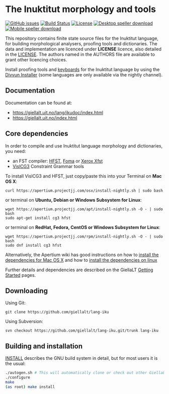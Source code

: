 The Inuktitut morphology and tools
==========================================

[![GitHub issues](https://img.shields.io/github/issues-raw/giellalt/lang-iku)](https://github.com/giellalt/lang-iku/issues)
[![Build Status](https://divvun-tc.thetc.se/api/github/v1/repository/giellalt/lang-iku/main/badge.svg)](https://github.com/giellalt/lang-iku/actions)
[![License](https://img.shields.io/github/license/giellalt/lang-iku)](https://github.com/giellalt/lang-iku/blob/main/LICENSE)
[![Desktop speller download](https://img.shields.io/badge/download%40latest-desktop--bhfst-brightgreen)](https://pahkat.uit.no/main/download/speller-iku?platform=desktop&channel=nightly)
[![Mobile speller download](https://img.shields.io/badge/download%40latest-mobile--bhfst-brightgreen)](https://pahkat.uit.no/main/download/speller-iku?platform=mbile&channel=nightly)

This repository contains finite state source files for the Inuktitut language,
for building morphological analysers, proofing tools
and dictionaries. The data and implementation are licenced under __LICENSE__
licence, also detailed in the
[LICENSE](https://github.com/giellalt/lang-iku/blob/main/LICENSE). The
authors named in the AUTHORS file are available to grant other licencing
choices.

Install proofing tools and [keyboards](https://github.com/giellalt/keyboard-iku)
for the Inuktitut language by using the [Divvun Installer](http://divvun.no)
(some languages are only available via the nightly channel).

Documentation
-------------

Documentation can be found at:

-   <https://giellalt.uit.no/lang/ikudoc/index.html>
-   <https://giellalt.uit.no/index.html>

Core dependencies
-----------------

In order to compile and use Inuktitut language morphology and
dictionaries, you need:

- an FST compiler: [HFST](https://github.com/hfst/hfst), [Foma](https://github.com/mhulden/foma) or [Xerox Xfst](https://web.stanford.edu/~laurik/fsmbook/home.html)
- [VislCG3](https://visl.sdu.dk/svn/visl/tools/vislcg3/trunk) Constraint Grammar tools

To install VislCG3 and HFST, just copy/paste this into your Terminal on **Mac OS X**:

```
curl https://apertium.projectjj.com/osx/install-nightly.sh | sudo bash
```

or terminal on **Ubuntu, Debian or Windows Subsystem for Linux**:

```
wget https://apertium.projectjj.com/apt/install-nightly.sh -O - | sudo bash
sudo apt-get install cg3 hfst
```

or terminal on **RedHat, Fedora, CentOS or Windows Subsystem for Linux**:

```
wget https://apertium.projectjj.com/rpm/install-nightly.sh -O - | sudo bash
sudo dnf install cg3 hfst
```

Alternatively, the Apertium wiki has good instructions on how to [install the dependencies for Mac
OS X](https://wiki.apertium.org/wiki/Apertium_on_Mac_OS_X) and how to [install
the dependencies on
linux](https://wiki.apertium.org/wiki/Installation_of_grammar_libraries)

Further details and dependencies are described on the GiellaLT [Getting Started](https://giellalt.uit.no/infra/GettingStarted.html) pages.

Downloading
-----------

Using Git:
```
git clone https://github.com/giellalt/lang-iku
```

Using Subversion:
```
svn checkout https://github.com/giellalt/lang-iku.git/trunk lang-iku
```

Building and installation
-------------------------

[INSTALL](https://github.com/giellalt/lang-iku/blob/main/INSTALL)
describes the GNU build system in detail, but for most users it is the usual:

```sh
./autogen.sh # This will automatically clone or check out other GiellaLT dependencies
./configure
make
(as root) make install
```
